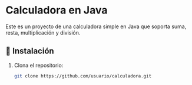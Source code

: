 # Calculadora en Java  
Este es un proyecto de una calculadora simple en Java que soporta suma, resta, multiplicación y división.

## 🚀 Instalación  
1. Clona el repositorio:  
   ```sh
   git clone https://github.com/usuario/calculadora.git
